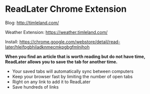 ReadLater Chrome Extension
===========
Blog: http://timleland.com/

Weather Extension: https://weather.timleland.com/

Install: https://chrome.google.com/webstore/detail/read-later/hleifpgbhiladknmecmkpgbgfmlnjhoh


**When you find an article that is worth reading but do not have time, ReadLater allows you to save the tab for another time.**

 - Your saved tabs will automatically sync between computers
 - Keep your browser fast by limiting the number of open tabs
 - Right on any link to add it to ReadLater
 - Save hundreds of links
